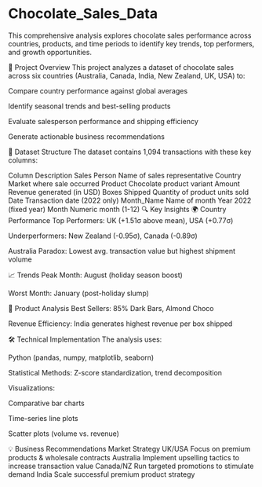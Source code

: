 # Chocolate_Sales_Data
This comprehensive analysis explores chocolate sales performance across countries, products, and time periods to identify key trends, top performers, and growth opportunities.

📌 Project Overview
This project analyzes a dataset of chocolate sales across six countries (Australia, Canada, India, New Zealand, UK, USA) to:

Compare country performance against global averages

Identify seasonal trends and best-selling products

Evaluate salesperson performance and shipping efficiency

Generate actionable business recommendations

📂 Dataset Structure
The dataset contains 1,094 transactions with these key columns:

Column	Description
Sales Person	Name of sales representative
Country	Market where sale occurred
Product	Chocolate product variant
Amount	Revenue generated (in USD)
Boxes Shipped	Quantity of product units sold
Date	Transaction date (2022 only)
Month_Name	Name of month
Year	2022 (fixed year)
Month	Numeric month (1-12)
🔍 Key Insights
🌍 Country Performance
Top Performers: UK (+1.51σ above mean), USA (+0.77σ)

Underperformers: New Zealand (-0.95σ), Canada (-0.89σ)

Australia Paradox: Lowest avg. transaction value but highest shipment volume

📈 Trends
Peak Month: August (holiday season boost)

Worst Month: January (post-holiday slump)

🍫 Product Analysis
Best Sellers: 85% Dark Bars, Almond Choco

Revenue Efficiency: India generates highest revenue per box shipped

🛠️ Technical Implementation
The analysis uses:

Python (pandas, numpy, matplotlib, seaborn)

Statistical Methods: Z-score standardization, trend decomposition

Visualizations:

Comparative bar charts

Time-series line plots

Scatter plots (volume vs. revenue)

💡 Business Recommendations
Market	Strategy
UK/USA	Focus on premium products & wholesale contracts
Australia	Implement upselling tactics to increase transaction value
Canada/NZ	Run targeted promotions to stimulate demand
India	Scale successful premium product strategy
